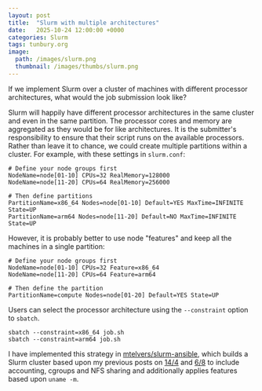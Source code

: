 ```yaml
---
layout: post
title:  "Slurm with multiple architectures"
date:   2025-10-24 12:00:00 +0000
categories: Slurm
tags: tunbury.org
image:
  path: /images/slurm.png
  thumbnail: /images/thumbs/slurm.png
---
```


If we implement Slurm over a cluster of machines with different processor architectures, what would the job submission look like?

Slurm will happily have different processor architectures in the same cluster and even in the same partition. The processor cores and memory are aggregated as they would be for like architectures. It is the submitter's responsibility to ensure that their script runs on the available processors. Rather than leave it to chance, we could create multiple partitions within a cluster. For example, with these settings in `slurm.conf`:

```
# Define your node groups first
NodeName=node[01-10] CPUs=32 RealMemory=128000
NodeName=node[11-20] CPUs=64 RealMemory=256000

# Then define partitions
PartitionName=x86_64 Nodes=node[01-10] Default=YES MaxTime=INFINITE State=UP
PartitionName=arm64 Nodes=node[11-20] Default=NO MaxTime=INFINITE State=UP
```

However, it is probably better to use node "features" and keep all the machines in a single partition:

```
# Define your node groups first
NodeName=node[01-10] CPUs=32 Feature=x86_64
NodeName=node[11-20] CPUs=64 Feature=arm64

# Then define the partition
PartitionName=compute Nodes=node[01-20] Default=YES State=UP
```

Users can select the processor architecture using the `--constraint` option to `sbatch`.

```
sbatch --constraint=x86_64 job.sh
sbatch --constraint=arm64 job.sh
```

I have implemented this strategy in [mtelvers/slurm-ansible](https://github.com/mtelvers/slurm-ansible), which builds a Slurm cluster based upon my previous posts on [14/4](https://www.tunbury.org/2025/04/14/slurm-workload-manager/) and [6/8](https://www.tunbury.org/2025/08/06/slurm-limits/) to include accounting, cgroups and NFS sharing and additionally applies features based upon `uname -m`.
